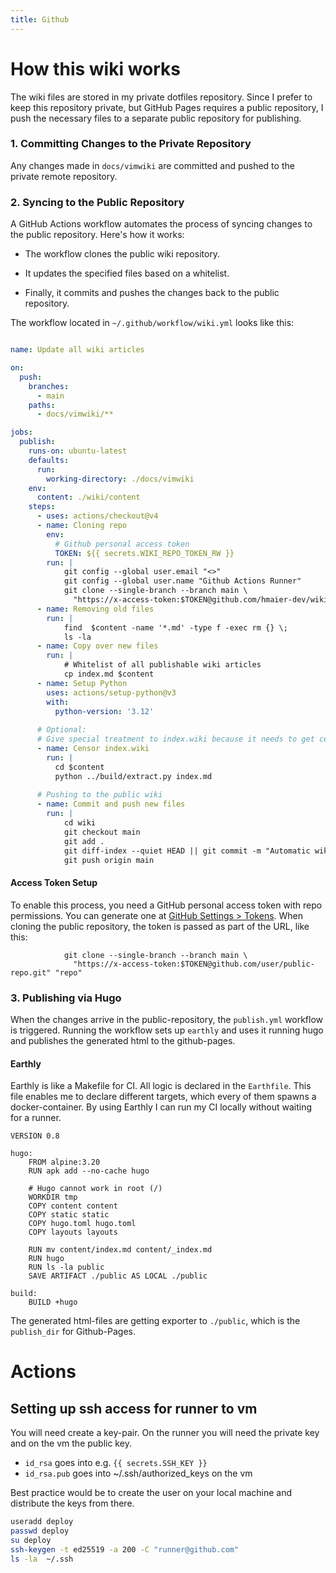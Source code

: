 ```yaml
---
title: Github
---
```


# How this wiki works

The wiki files are stored in my private dotfiles repository.
Since I prefer to keep this repository private, but GitHub Pages requires a public repository, I push the necessary files to a separate public repository for publishing.

### 1. Committing Changes to the Private Repository
Any changes made in `docs/vimwiki` are committed and pushed to the private remote repository.


### 2. Syncing to the Public Repository
A GitHub Actions workflow automates the process of syncing changes to the public repository. Here's how it works:

- The workflow clones the public wiki repository.
 
- It updates the specified files based on a whitelist.
 
- Finally, it commits and pushes the changes back to the public repository.

The workflow located in `~/.github/workflow/wiki.yml` looks like this:

```yaml

name: Update all wiki articles

on:
  push:
    branches:
      - main
    paths:
      - docs/vimwiki/**

jobs:
  publish:
    runs-on: ubuntu-latest
    defaults:
      run:
        working-directory: ./docs/vimwiki
    env:
      content: ./wiki/content
    steps:
      - uses: actions/checkout@v4
      - name: Cloning repo
        env:
          # Github personal access token 
          TOKEN: ${{ secrets.WIKI_REPO_TOKEN_RW }}
        run: |
            git config --global user.email "<>"
            git config --global user.name "Github Actions Runner"
            git clone --single-branch --branch main \
              "https://x-access-token:$TOKEN@github.com/hmaier-dev/wiki.git" "wiki"
      - name: Removing old files
        run: |
            find  $content -name '*.md' -type f -exec rm {} \;
            ls -la
      - name: Copy over new files
        run: |
            # Whitelist of all publishable wiki articles
            cp index.md $content
      - name: Setup Python
        uses: actions/setup-python@v3
        with:
          python-version: '3.12'
          
      # Optional:  
      # Give special treatment to index.wiki because it needs to get censored
      - name: Censor index.wiki
        run: |
          cd $content
          python ../build/extract.py index.md
          
      # Pushing to the public wiki
      - name: Commit and push new files
        run: |
            cd wiki
            git checkout main
            git add .
            git diff-index --quiet HEAD || git commit -m "Automatic wiki-publish"
            git push origin main

```
    
#### Access Token Setup

To enable this process, you need a GitHub personal access token with repo permissions. You can generate one at [GitHub Settings > Tokens](https://github.com/settings/tokens). When cloning the public repository, the token is passed as part of the URL, like this:
```
            git clone --single-branch --branch main \
              "https://x-access-token:$TOKEN@github.com/user/public-repo.git" "repo"
```

### 3. Publishing via Hugo
When the changes arrive in the public-repository, the `publish.yml` workflow is triggered.
Running the workflow sets up `earthly` and uses it running hugo and publishes the generated html to the github-pages.

#### Earthly
Earthly is like a Makefile for CI. All logic is declared in the `Earthfile`. This file enables me to declare different targets, which every of them spawns a docker-container.
By using Earthly I can run my CI locally without waiting for a runner.

```
VERSION 0.8

hugo:
    FROM alpine:3.20
    RUN apk add --no-cache hugo

    # Hugo cannot work in root (/)
    WORKDIR tmp
    COPY content content
    COPY static static
    COPY hugo.toml hugo.toml
    COPY layouts layouts

    RUN mv content/index.md content/_index.md
    RUN hugo
    RUN ls -la public
    SAVE ARTIFACT ./public AS LOCAL ./public

build:
    BUILD +hugo
```
The generated html-files are getting exporter to `./public`, which is the `publish_dir` for Github-Pages.


# Actions

## Setting up ssh access for runner to vm

You will need create a key-pair. On the runner you will need the private key and on the vm the public key.

- `id_rsa` goes into e.g. `{{ secrets.SSH_KEY }}`
- `id_rsa.pub` goes into ~/.ssh/authorized_keys on the vm

Best practice would be to create the user on your local machine and distribute the keys from there.

```bash
useradd deploy
passwd deploy
su deploy
ssh-keygen -t ed25519 -a 200 -C "runner@github.com"
ls -la  ~/.ssh
```
